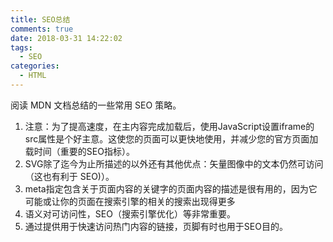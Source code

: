 ```yaml
---
title: SEO总结
comments: true
date: 2018-03-31 14:22:02
tags:
  - SEO
categories:
  - HTML
---
```

阅读 MDN 文档总结的一些常用 SEO 策略。
<!-- more -->

1. 注意：为了提高速度，在主内容完成加载后，使用JavaScript设置iframe的src属性是个好主意。这使您的页面可以更快地使用，并减少您的官方页面加载时间（重要的SEO指标）。
2. SVG除了迄今为止所描述的以外还有其他优点：矢量图像中的文本仍然可访问（这也有利于 SEO)）。
3. meta指定包含关于页面内容的关键字的页面内容的描述是很有用的，因为它可能或让你的页面在搜索引擎的相关的搜索出现得更多
4. 语义对可访问性，SEO（搜索引擎优化）等非常重要。
5. 通过提供用于快速访问热门内容的链接，页脚有时也用于SEO目的。
